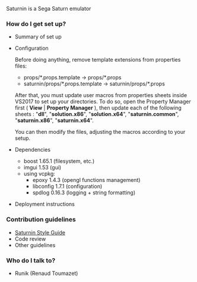 Saturnin is a Sega Saturn emulator

### How do I get set up? ###

* Summary of set up
* Configuration
	
	Before doing anything, remove template extensions from properties files:
	
	- props/\*.props.template -> props/\*.props  
	- saturnin/props/\*.props.template -> saturnin/props/\*.props    

    After that, you must update user macros from properties sheets inside VS2017 to set up your directories. To do so, open the Property Manager first 
    ( **View** | **Property Manager** ), then update each of the following sheets : "**dll**", "**solution.x86**", "**solution.x64**", "**saturnin.common**", "**saturnin.x86**", "**saturnin.x64**".
    
	You can then modify the files, adjusting the macros according to your setup.

* Dependencies
    * boost 1.65.1 (filesystem, etc.)
	* imgui 1.53 (gui)
	* using vcpkg:
	    * epoxy 1.4.3 (opengl functions management)
		* libconfig 1.7.1 (configuration)
		* spdlog 0.16.3 (logging + string formatting)
* Deployment instructions

### Contribution guidelines ###

* [Saturnin Style Guide](https://bitbucket.org/Runik/saturnin-vs2017/wiki/Saturnin%20Style%20Guide)
* Code review
* Other guidelines

### Who do I talk to? ###

* Runik (Renaud Toumazet)

